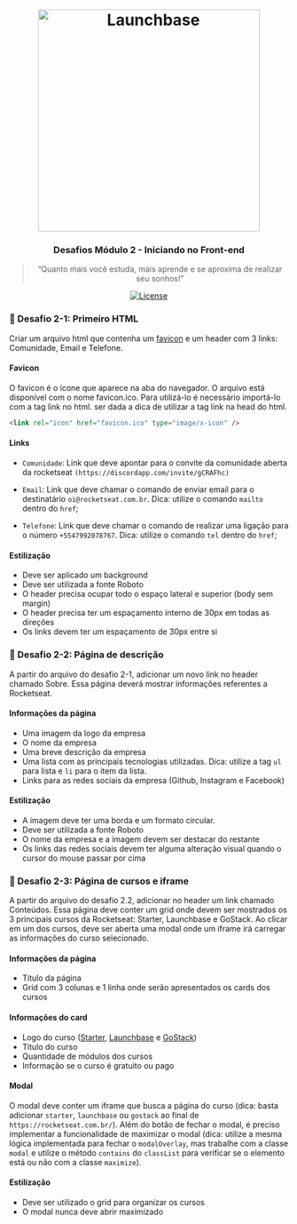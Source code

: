 ﻿<h1 align="center">
    <img alt="Launchbase" src="https://storage.googleapis.com/golden-wind/bootcamp-launchbase/logo.png" width="400px" />
</h1>

<h3 align="center">
  Desafios Módulo 2 - Iniciando no Front-end
</h3>

<blockquote align="center">“Quanto mais você estuda, mais aprende e se aproxima de realizar seu sonhos!”</blockquote>

<p align="center">
  <a href="LICENSE" >
    <img alt="License" src="https://img.shields.io/badge/license-MIT-%23F8952D">
  </a>
</p>


### :rocket: Desafio 2-1: Primeiro HTML

Criar um arquivo html que contenha um [favicon](https://raw.githubusercontent.com/Rocketseat/bootcamp-launchbase-desafios-02/master/desafios/favicon.ico) e um header com 3 links: Comunidade, Email e Telefone.

#### Favicon

O favicon é o ícone que aparece na aba do navegador. O arquivo está disponível com o nome favicon.ico. Para utilizá-lo é necessário importá-lo com a tag link no html. ser dada a dica de utilizar a tag link na head do html.

```html
<link rel="icon" href="favicon.ico" type="image/x-icon" />
```

#### Links

- `Comunidade`: Link que deve apontar para o convite da comunidade aberta da rocketseat `(https://discordapp.com/invite/gCRAFhc)`

- `Email`: Link que deve chamar o comando de enviar email para o destinatário `oi@rocketseat.com.br`. Dica: utilize o comando `mailto` dentro do `href`;

- `Telefone`: Link que deve chamar o comando de realizar uma ligação para o número `+5547992078767`. Dica: utilize o comando `tel` dentro do `href`;

#### Estilização

- Deve ser aplicado um background
- Deve ser utilizada a fonte Roboto
- O header precisa ocupar todo o espaço lateral e superior (body sem margin)
- O header precisa ter um espaçamento interno de 30px em todas as direções
- Os links devem ter um espaçamento de 30px entre si

### :rocket: Desafio 2-2: Página de descrição

A partir do arquivo do desafio 2-1, adicionar um novo link no header chamado Sobre. Essa página deverá mostrar informações referentes a Rocketseat.

#### Informações da página

- Uma imagem da logo da empresa
- O nome da empresa
- Uma breve descrição da empresa
- Uma lista com as principais tecnologias utilizadas. Dica: utilize a tag `ul` para lista e `li` para o item da lista.
- Links para as redes sociais da empresa (Github, Instagram e Facebook)

#### Estilização

- A imagem deve ter uma borda e um formato circular.
- Deve ser utilizada a fonte Roboto
- O nome da empresa e a imagem devem ser destacar do restante
- Os links das redes sociais devem ter alguma alteração visual quando o cursor do mouse passar por cima

### :rocket: Desafio 2-3: Página de cursos e iframe

A partir do arquivo do desafio 2.2, adicionar no header um link chamado Conteúdos. Essa página deve conter um grid onde devem ser mostrados os 3 principais cursos da Rocketseat: Starter, Launchbase e GoStack. Ao clicar em um dos cursos, deve ser aberta uma modal onde um iframe irá carregar as informações do curso selecionado.

#### Informações da página

- Título da página
- Grid com 3 colunas e 1 linha onde serão apresentados os cards dos cursos

#### Informações do card

- Logo do curso ([Starter](https://skylab.rocketseat.com.br/static/64c237ccff807c054339a62d53b4b402.svg), [Launchbase](https://skylab.rocketseat.com.br/static/0828532024cb46921a6b5e941f8d788d.svg) e [GoStack](https://skylab.rocketseat.com.br/static/83a178a0653dab1d55e2ed7946465975.svg))
- Título do curso
- Quantidade de módulos dos cursos
- Informação se o curso é gratuito ou pago

#### Modal

O modal deve conter um iframe que busca a página do curso (dica: basta adicionar `starter`, `launchbase` ou `gostack` ao final de `https://rocketseat.com.br/`). Além do botão de fechar o modal, é preciso implementar a funcionalidade de maximizar o modal (dica: utilize a mesma lógica implementada para fechar o `modalOverlay`, mas trabalhe com a classe `modal` e utilize o método `contains` do `classList` para verificar se o elemento está ou não com a classe `maximize`).

#### Estilização

- Deve ser utilizado o grid para organizar os cursos
- O modal nunca deve abrir maximizado